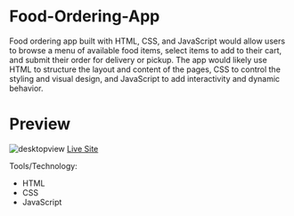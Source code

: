 # Food-Ordering-App
Food ordering app built with HTML, CSS, and JavaScript would allow users to browse a menu of available food items, select items to add to their cart, and submit their order for delivery or pickup. The app would likely use HTML to structure the layout and content of the pages, CSS to control the styling and visual design, and JavaScript to add interactivity and dynamic behavior.

# Preview
![desktopview](https://user-images.githubusercontent.com/49182604/211992495-e4cd986a-4c58-462d-a533-c3ae580d0dbe.jpg)
[Live Site](https://canary-creams.netlify.app/)

Tools/Technology:
- HTML
- CSS
- JavaScript
